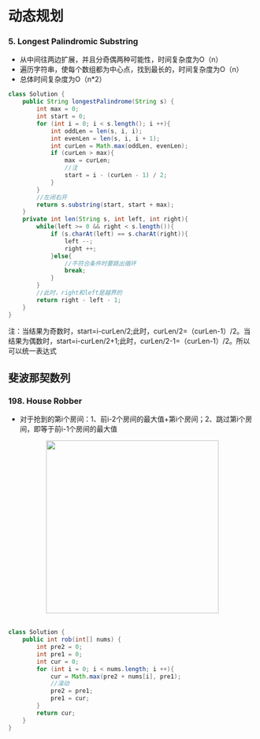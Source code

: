 # 动态规划
### 5. Longest Palindromic Substring
* 从中间往两边扩展，并且分奇偶两种可能性，时间复杂度为O（n）
* 遍历字符串，使每个数组都为中心点，找到最长的，时间复杂度为O（n）
* 总体时间复杂度为O（n*2）
```JAVA
class Solution {
    public String longestPalindrome(String s) {
        int max = 0;
        int start = 0;
        for (int i = 0; i < s.length(); i ++){
            int oddLen = len(s, i, i);
            int evenLen = len(s, i, i + 1);
            int curLen = Math.max(oddLen, evenLen);
            if (curLen > max){
                max = curLen;
                //注
                start = i - (curLen - 1) / 2;
            }
        }
        //左闭右开
        return s.substring(start, start + max);
    }
    private int len(String s, int left, int right){
        while(left >= 0 && right < s.length()){
            if (s.charAt(left) == s.charAt(right)){
                left --;
                right ++;
            }else{
                //不符合条件时要跳出循环
                break;
            }
        }
        //此时，right和left是越界的
        return right - left - 1;
    }
}
```
注：当结果为奇数时，start=i-curLen/2;此时，curLen/2=（curLen-1）/2。当结果为偶数时，start=i-curLen/2+1;此时，curLen/2-1=（curLen-1）/2。所以可以统一表达式
## 斐波那契数列
### 198. House Robber
* 对于抢到的第i个房间：1、前i-2个房间的最大值+第i个房间；2、跳过第i个房间，即等于前i-1个房间的最大值
<!--<div align="center"><img src="https://latex.codecogs.com/gif.latex?dp[i]=max(dp[i-2]+nums[i],dp[i-1])" class="mathjax-pic"/></div> <br>-->
<div align="center"> <img src="https://cs-notes-1256109796.cos.ap-guangzhou.myqcloud.com/2de794ca-aa7b-48f3-a556-a0e2708cb976.jpg" width="350px"> </div><br>

```JAVA
class Solution {
    public int rob(int[] nums) {
        int pre2 = 0;
        int pre1 = 0;
        int cur = 0;
        for (int i = 0; i < nums.length; i ++){
            cur = Math.max(pre2 + nums[i], pre1);
            //滚动
            pre2 = pre1;
            pre1 = cur;
        }
        return cur;
    }
}
```
